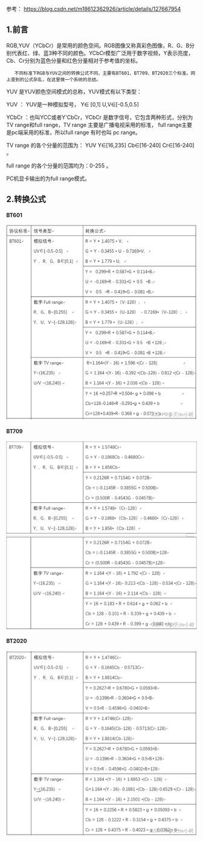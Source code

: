 参考： https://blog.csdn.net/m18612362926/article/details/127667954

## 1.前言

RGB,YUV（YCbCr）是常用的颜色空间。RGB图像又称真彩色图像，R、G、B分别代表红、绿、蓝3种不同的颜色。YCbCr模型广泛用于数字视频，Y表示亮度，Cb、Cr分别为蓝色分量和红色分量相对于参考值的坐标。

       不同标准下RGB与YUV之间的转换公式不同，主要有BT601、BT709、BT2020三个标准。网上查到的公式杂乱，在这里做一个系统的总结。

YUV 是YUV颜色空间模式的总称，YUV模式有以下类型：

YUV ： YUV是一种模拟型号， Y∈ [0,1]   U,V∈[-0.5,0.5] 

YCbCr ：也叫YCC或者Y'CbCr，YCbCr 是数字信号，它包含两种形式，分别为TV range和full range，TV range 主要是广播电视采用的标准， full range主要是pc端采用的标准，所以full range 有时也叫 pc range。

TV range 的各个分量的范围为： YUV  Y∈[16,235]   Cb∈[16-240]   Cr∈[16-240] 。

full range 的各个分量的范围均为：0-255 。

PC机显卡输出的为full range模式。



## 2.转换公式

#### BT601

![image-20240301105110051](.asserts/image-20240301105110051.png)



#### BT709

![image-20240301105004948](.asserts/image-20240301105004948.png)



#### BT2020

![image-20240301105023548](.asserts/image-20240301105023548.png)